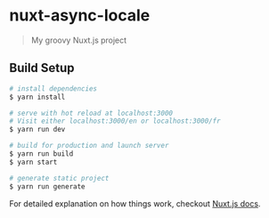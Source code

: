 # nuxt-async-locale

> My groovy Nuxt.js project

## Build Setup

``` bash
# install dependencies
$ yarn install

# serve with hot reload at localhost:3000
# Visit either localhost:3000/en or localhost:3000/fr
$ yarn run dev

# build for production and launch server
$ yarn run build
$ yarn start

# generate static project
$ yarn run generate
```

For detailed explanation on how things work, checkout [Nuxt.js docs](https://nuxtjs.org).
